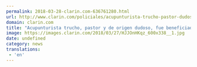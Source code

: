 ```yaml
---
permalink: 2018-03-28-clarin.com-636761280.html
url: http://www.clarin.com/policiales/acupunturista-trucho-pastor-dudosa-nacionalidad-beneficiado-domiciliaria-gustaba-comida_0_rkoXjrYcf.html
domain: clarin.com
title: "Acupunturista trucho, pastor y de origen dudoso, fue beneficiado con domiciliaria porque no le gustaba la comida"
image: https://images.clarin.com/2018/03/27/HJJOnHKqz_600x338__1.jpg
date: undefined
category: news
translations: 
 - 'en'
---
```



